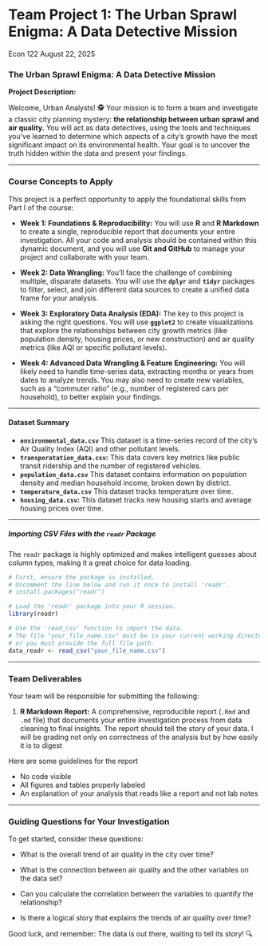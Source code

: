 Team Project 1: The Urban Sprawl Enigma: A Data Detective Mission
================
Econ 122
August 22, 2025

### The Urban Sprawl Enigma: A Data Detective Mission

**Project Description:**

Welcome, Urban Analysts! 🕵️ Your mission is to form a team and
investigate a classic city planning mystery: **the relationship between
urban sprawl and air quality.** You will act as data detectives, using
the tools and techniques you’ve learned to determine which aspects of a
city’s growth have the most significant impact on its environmental
health. Your goal is to uncover the truth hidden within the data and
present your findings.

------------------------------------------------------------------------

### Course Concepts to Apply

This project is a perfect opportunity to apply the foundational skills
from Part I of the course:

- **Week 1: Foundations & Reproducibility:** You will use **R** and **R
  Markdown** to create a single, reproducible report that documents your
  entire investigation. All your code and analysis should be contained
  within this dynamic document, and you will use **Git and GitHub** to
  manage your project and collaborate with your team.

- **Week 2: Data Wrangling:** You’ll face the challenge of combining
  multiple, disparate datasets. You will use the **`dplyr`** and
  **`tidyr`** packages to filter, select, and join different data
  sources to create a unified data frame for your analysis.

- **Week 3: Exploratory Data Analysis (EDA):** The key to this project
  is asking the right questions. You will use **`ggplot2`** to create
  visualizations that explore the relationships between city growth
  metrics (like population density, housing prices, or new construction)
  and air quality metrics (like AQI or specific pollutant levels).

- **Week 4: Advanced Data Wrangling & Feature Engineering:** You will
  likely need to handle time-series data, extracting months or years
  from dates to analyze trends. You may also need to create new
  variables, such as a “commuter ratio” (e.g., number of registered cars
  per household), to better explain your findings.

------------------------------------------------------------------------

#### Dataset Summary

- **`environmental_data.csv`** This dataset is a time-series record of
  the city’s Air Quality Index (AQI) and other pollutant levels.
- **`transporatation_data.csv`:** This data covers key metrics like
  public transit ridership and the number of registered vehicles.
- **`population_data.csv`** This dataset contains information on
  population density and median household income, broken down by
  district.
- **`temperature_data.csv`** This dataset tracks temperature over time.
- **`housing_data.csv`:** This dataset tracks new housing starts and
  average housing prices over time.

------------------------------------------------------------------------

##### Importing CSV Files with the `readr` Package

The `readr` package is highly optimized and makes intelligent guesses
about column types, making it a great choice for data loading.

``` r
# First, ensure the package is installed.
# Uncomment the line below and run it once to install 'readr'.
# install.packages("readr")

# Load the 'readr' package into your R session.
library(readr)

# Use the 'read_csv' function to import the data.
# The file "your_file_name.csv" must be in your current working directory,
# or you must provide the full file path.
data_readr <- read_csv("your_file_name.csv")
```

------------------------------------------------------------------------

### Team Deliverables

Your team will be responsible for submitting the following:

1.  **R Markdown Report:** A comprehensive, reproducible report (`.Rmd`
    and `.md` file) that documents your entire investigation process
    from data cleaning to final insights. The report should tell the
    story of your data. I will be grading not only on correctness of the
    analysis but by how easily it is to digest

Here are some guidelines for the report

- No code visible
- All figures and tables properly labeled
- An explanation of your analysis that reads like a report and not lab
  notes

------------------------------------------------------------------------

### Guiding Questions for Your Investigation

To get started, consider these questions:

- What is the overall trend of air quality in the city over time?

- What is the connection between air quality and the other variables on
  the data set?

- Can you calculate the correlation between the variables to quantify
  the relationship?

- Is there a logical story that explains the trends of air quality over
  time?

Good luck, and remember: The data is out there, waiting to tell its
story! 🔍
